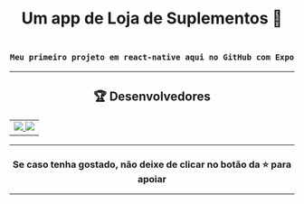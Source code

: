 # <p align="center"> Um app de Loja de Suplementos 📱 </p> 

### <div align="center"><code> Meu primeiro projeto em react-native aqui no GitHub com Expo </code></div>
 

-------------------------------------------------------------------------------------------------------------------------------------------

## <p align="center"> 🏆 Desenvolvedores </p> 

<table align="center">
	<tr>
		<td>
            <a href="https://github.com/guidsribeiro/react-native-first-project/graphs/contributors">
              <img src="https://contrib.rocks/image?repo=guidsribeiro/aboutgr" />
	      <img src="https://contrib.rocks/image?repo=luizbfernando/hcode-cursos" />
            </a>
        </td>
	</tr>
</table>

----------------------------------------------------------

### <p align="center"> Se caso tenha gostado, não deixe de clicar no botão da ⭐ para apoiar </p>

----------------------------------------------------------
